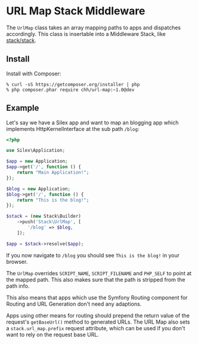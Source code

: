 # URL Map Stack Middleware

The `UrlMap` class takes an array mapping paths to apps and dispatches
accordingly. This class is insertable into a Middleware Stack, like
[stack/stack](http://github.com/stackphp/stack).

## Install

Install with Composer:

    % curl -sS https://getcomposer.org/installer | php
    % php composer.phar require chh/url-map:~1.0@dev

## Example

Let's say we have a Silex app and want to map an blogging app which
implements HttpKernelInterface at the sub path `/blog`:

```php
<?php

use Silex\Application;

$app = new Application;
$app->get('/', function () {
    return "Main Application!";
});

$blog = new Application;
$blog->get('/', function () {
    return "This is the blog!";
});

$stack = (new Stack\Builder)
    ->push('Stack\UrlMap', [
        '/blog' => $blog,
    ]);

$app = $stack->resolve($app);
```

If you now navigate to `/blog` you should see `This is the blog!` in your
browser.

The `UrlMap` overrides `SCRIPT_NAME`, `SCRIPT_FILENAME` and `PHP_SELF`
to point at the mapped path. This also makes sure that the path is
stripped from the path info.

This also means that apps which use the Symfony Routing component for
Routing and URL Generation don't need any adaptions.

Apps using other means for routing should prepend the return value of the
request's `getBaseUrl()` method to generated URLs. The URL Map also sets a
`stack.url_map.prefix` request attribute, which can be used if you don't want
to rely on the request base URL.
